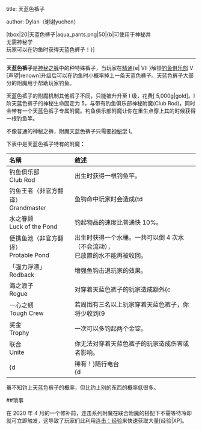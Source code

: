 title: 天蓝色裤子

author: Dylan（谢谢yuchen）

[tbox|20|天蓝色裤子|aqua_pants.png|50|{b|可使用于神秘井<br>无需神秘学<br>玩家可以在钓鱼时获得天蓝色裤子！}]

---

**天蓝色裤子**是[神秘之裤](Mystic_Pants)中的种特殊裤子，当玩家在[精通](Prestige){e| VII }解锁[钓鱼俱乐部](Renown#Fishing_Club) V [声望|renown]升级后可以在钓鱼时小概率掉上一条天蓝色裤子。天蓝色裤子大部分的附魔用于帮助玩家钓鱼。

天蓝色裤子的附魔机制其他裤子不同，只能被升升至 I 级，花费[ 5,000g|gold]。I 阶天蓝色裤子的神秘生命固定为 5，与带有钓鱼俱乐部神秘附魔(Club Rod)，同时会带有一个天蓝色裤子专属附魔。钓鱼俱乐部附魔让你在重生点穿上其的时候获得一根钓鱼竿。

不像普通的神秘之裤，附魔天蓝色裤子只需要[神秘学](Renown#Mysticism) I。

下表中是天蓝色裤子特有的附魔：

|<div style="text-align: left">名稱</div>|<div style="text-align: left">敘述</div>|
|---|---|
|钓鱼俱乐部<br>Club Rod|出生时获得一根钓鱼竿。|
|钓鱼王者（非官方翻译）<br>Grandmaster|鱼钩命中玩家时会造成{td|0.5[heart]}真实伤害。|
|水之眷顾<br>Luck of the Pond|钓起物品的速度比普通快 10%。|
|便携鱼池（非官方翻译）<br>Protable Pond|出生时获得一个水桶。一共可以倒 4 次水（不会流动），<br>已放置的水不能再被收回。|
|「强力浮漂」<br>Rodback|增强鱼钩击退玩家的效果。|
|海之浪子<br>Rogue|对穿着天蓝色裤子的玩家造成额外{c| +25% }伤害并减少{9| -10% }来自该玩家的伤害。|
|一心之韧<br>Tough Crew|若周围有三名以上玩家穿着天蓝色裤子，你将少收到{9| 15% }的伤害。|
|奖金<br>Trophy|一次可以多钓起两个金锭。|
|联合<br>Unite|你无法对穿着天蓝色裤子的玩家造成伤害或者影响。|
|{d|稀有！}随行电台<br>{d|RARE!} Stereo|穿上后会对周围玩家播放随机的 Hypixel 音符盒音乐。|

虽不知钓上天蓝色裤子的概率，但比钓上别的东西的概率低很多。

##琐事

在 2020 年 4 月的一个修补前，连击系列附魔在联合附魔的搭配下不需等待冷却就可立即触发，这导致了玩家们此利用[连击：经验](Mystic_Sword#Combo_XP)来快速获取大量[经验|XP]。